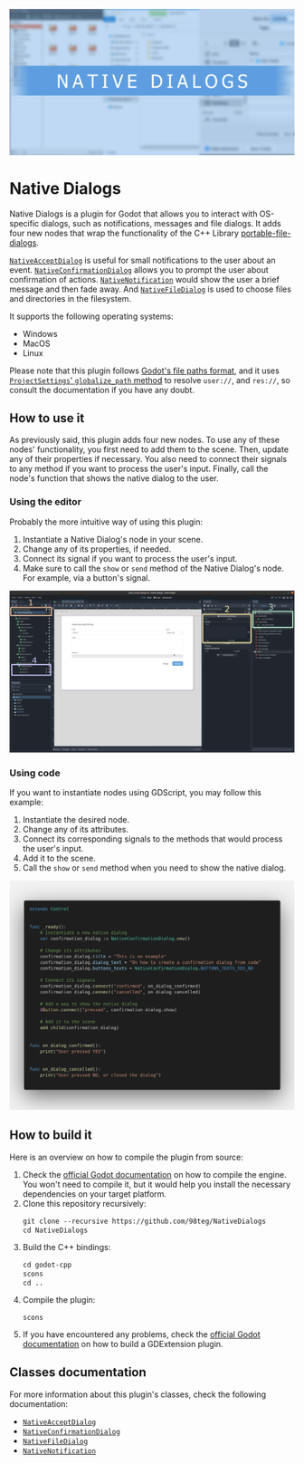 ![Native Dialogs](./doc/images/native_dialogs_banner.png)

# Native Dialogs

Native Dialogs is a plugin for Godot that allows you to interact with OS-specific dialogs, such as notifications, messages and file dialogs. It adds four new nodes that wrap the functionality of the C++ Library [portable-file-dialogs](https://github.com/samhocevar/portable-file-dialogs).

[`NativeAcceptDialog`](./doc/native_accept_dialog.md) is useful for small notifications to the user about an event. [`NativeConfirmationDialog`](#class-nativeconfirmationdialog) allows you to prompt the user about confirmation of actions. [`NativeNotification`](#class-nativenotification) would show the user a brief message and then fade away. And [`NativeFileDialog`](#class-nativefiledialog) is used to choose files and directories in the filesystem.

It supports the following operating systems:
* Windows
* MacOS
* Linux

Please note that this plugin follows [Godot's file paths format](https://docs.godotengine.org/en/stable/tutorials/io/data_paths.html), and it uses [`ProjectSettings`' `globalize_path` method](https://docs.godotengine.org/en/stable/classes/class_projectsettings.html?highlight=ProjectSettings#class-projectsettings-method-globalize-path) to resolve `user://`, and `res://`, so consult the documentation if you have any doubt.

## How to use it
As previously said, this plugin adds four new nodes. To use any of these nodes' functionality, you first need to add them to the scene. Then, update any of their properties if necessary. You also need to connect their signals to any method if you want to process the user's input. Finally, call the node's function that shows the native dialog to the user.

### Using the editor

Probably the more intuitive way of using this plugin:

1. Instantiate a Native Dialog's node in your scene.
2. Change any of its properties, if needed.
3. Connect its signal if you want to process the user's input.
4. Make sure to call the `show` or `send` method of the Native Dialog's node. For example, via a button's signal.

![Example using the editor](./doc/images/editor_usage.png)

### Using code

If you want to instantiate nodes using GDScript, you may follow this example:

1. Instantiate the desired node.
2. Change any of its attributes.
3. Connect its corresponding signals to the methods that would process the user's input.
4. Add it to the scene.
5. Call the `show` or `send` method when you need to show the native dialog.

![Example using code](./doc/images/code_usage.png)

## How to build it
Here is an overview on how to compile the plugin from source:
1. Check the [official Godot documentation](https://docs.godotengine.org/es/stable/development/compiling/index.html) on how to compile the engine. You won't need to compile it, but it would help you install the necessary dependencies on your target platform.
2. Clone this repository recursively:
    ```
    git clone --recursive https://github.com/98teg/NativeDialogs
    cd NativeDialogs
    ```
3. Build the C++ bindings:
    ```
    cd godot-cpp
    scons
    cd ..
    ```
4. Compile the plugin:
    ```
    scons
    ```
5. If you have encountered any problems, check the [official Godot documentation](https://docs.godotengine.org/en/stable/tutorials/scripting/gdnative/gdnative_cpp_example.html) on how to build a GDExtension plugin.

## Classes documentation

For more information about this plugin's classes, check the following documentation:

* [`NativeAcceptDialog`](./doc/native_accept_dialog.md)
* [`NativeConfirmationDialog`](./doc/native_confirmation_dialog.md)
* [`NativeFileDialog`](./doc/native_file_dialog.md)
* [`NativeNotification`](./doc/native_notification.md)

